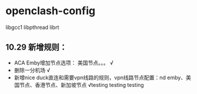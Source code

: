 # openclash-config

libgcc1
libpthread
librt

## 10.29 新增规则：
- ACA Emby增加节点选项： 美国节点。。。 √
- 删除一分机场 √
- 新增nice duck直连和需要vpn线路的规则，vpn线路节点配置：nd emby、美国节点、香港节点、新加坡节点 √testing
testing
testing
